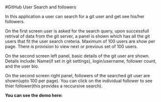 #GitHub User Search and followers

In this application a user can search for a git user and get see his/her followers.

On the first screen user is asked for the search query, upon successfull retrival of data from the git server, a panel is shown which has all the git users that fit the user search creteria. Maximum of 100 users are show per page. There is provision to view next or previous set of 100 users.

On the second screen left panel, basic details of the git user are shown. Details include: Name(if set in git settings), login/username, follower count, and the user bio.

On the second screen right panel, followers of the searched git user are shown(upto 100 per page). You can click on the individual follower to see thier follower(this provides a reccursive search).

**You can see the demo here:**

